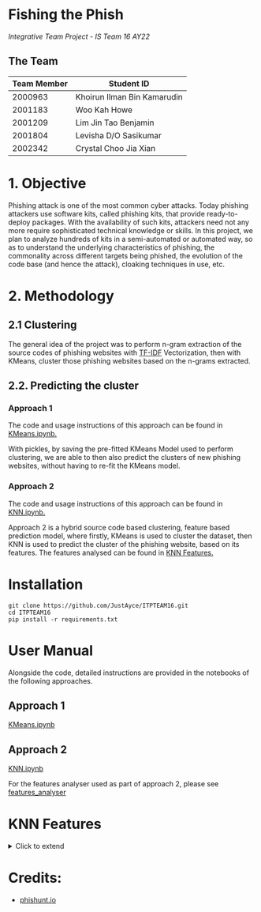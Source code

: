 # **Fishing the Phish**
*Integrative Team Project - IS Team 16 AY22*

## **The Team**
| Team Member | Student ID                  |
|-------------|-----------------------------|
| 2000963     | Khoirun Ilman Bin Kamarudin |
| 2001183     | Woo Kah Howe                |
| 2001209     | Lim Jin Tao Benjamin        |
| 2001804     | Levisha D/O Sasikumar       |
| 2002342     | Crystal Choo Jia Xian       |

# **1. Objective**
Phishing attack is one of the most common cyber attacks. Today phishing attackers use
software kits, called phishing kits, that provide ready-to-deploy packages. With the availability
of such kits, attackers need not any more require sophisticated technical knowledge or skills.
In this project, we plan to analyze hundreds of kits in a semi-automated or automated way, so
as to understand the underlying characteristics of phishing, the commonality across different
targets being phished, the evolution of the code base (and hence the attack), cloaking
techniques in use, etc.

# **2. Methodology**

## **2.1 Clustering**
The general idea of the project was to perform n-gram extraction of the source codes of phishing websites with [TF-IDF](https://en.wikipedia.org/wiki/Tf%E2%80%93idf) Vectorization, then with KMeans, cluster those phishing websites based on the n-grams extracted.

## **2.2. Predicting the cluster**

### Approach 1 
The code and usage instructions of this approach can be found in [KMeans.ipynb.](KMeans.ipynb)

With pickles, by saving the pre-fitted KMeans Model used to perform clustering, we are able to then also predict the clusters of new phishing websites, without having to re-fit the KMeans model.

### Approach 2 
The code and usage instructions of this approach can be found in [KNN.ipynb.](KNN.ipynb)

Approach 2 is a hybrid source code based clustering, feature based prediction model, where firstly, KMeans is used to cluster the dataset, then KNN is used to predict the cluster of the phishing website, based on its features. The features analysed can be found in [KNN Features.](#knn-features)

# Installation
```
git clone https://github.com/JustAyce/ITPTEAM16.git
cd ITPTEAM16
pip install -r requirements.txt
```

# User Manual
Alongside the code, detailed instructions are provided in the notebooks of the following approaches.

## Approach 1
[KMeans.ipynb](KMeans.ipynb)

## Approach 2
[KNN.ipynb](KNN.ipynb)

For the features analyser used as part of approach 2, please see [features_analyser](features_analyser)

# KNN Features
<details>
<summary>Click to extend</summary>

| Feature | Description | Return Value |
| ------- | ----------- | ------------ |
| Suspicious Keywords | With a self-made wordlist of suspicious keywords, we identify the number of suspicious keywords on the website. <br> Examples of suspicious keywords include: "Urgent", "Now", "Locked". | len(sus_kw) | 
| Hyperlinks Count | The total number of hyperlinks on the website. | len(hyperlinks) |
| External & Empty Hyperlinks Count | The number of: <br> 1. Empty Hyperlinks ('#') <br> 2. External Hyperlinks | len(ext_empty_hyperlinks_count) |
| Image Count | The number of images on the website. | len(image_count)
| Image External Request URL Count | The number of images on the website that are loaded from external resources. | len(img_external_request_url_count) |
| External Favicon | Whether the website loads its favicon from an external resource. | True: 1 <br> False: 0 |
| Domain not in Title | Whether the domain is in the website's title. | True: 1 <br> False: 0 |
| IDN homograph | Whether the url of the website contains deceiving words. For more information, see [IDN Homograph attack](https://en.wikipedia.org/wiki/IDN_homograph_attack) | True: 1 <br> False: 0 |
| Number of subdomains | The number of subdomains in the url. | len(subdomains) |
| TLD in subdomain | Whether the subdomains of the url contain TLDs, such as com, net. List of TLDs is obtained from [IANA](https://data.iana.org/TLD/tlds-alpha-by-domain.txt) | True: 1 <br> False: 0 | 
| Length of URL | Whether the length of the url exceeds 54. | True: 1 <br> False: 0 |
| Hyphen Count | The number of hyphens in the url. | len(hyphen_len) | 
| Typosquatted URL | Whether the url contains typosquatted words. For detection, we calculate Jarowinkler distance against a list of top 500 brand names. For more information, see [Typosquatting](https://en.wikipedia.org/wiki/Typosquatting) | True: 1 <br> False: 0 |
| Special Char | Whether the url contains special characters such as: '@', '!', '#' | True: 1 <br> False: 0 |
| Fake WWW | Whether the url contains 'www' in its domain and/or subdomains. | True: 1 <br> False: 0 |
| Gibberish URL | Whether the url is gibberish. Utilising [Nostril](https://github.com/casics/nostril). | True: 1 <br> False: 0 |

</details>

# Credits:
* [phishunt.io](https://github.com/0xDanielLopez/phishing_kits)
